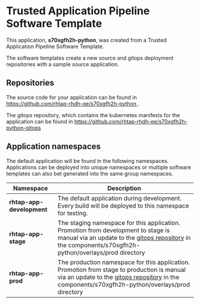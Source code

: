 # Trusted Application Pipeline Software Template

This application, **s70xgfh2h-python**, was created from a Trusted Application Pipeline Software Template.

The software templates create a new source and gitops deployment repositories with a sample source application. 

## Repositories

The source code for your application can be found in [https://github.com/rhtap-rhdh-qe/s70xgfh2h-python ](https://github.com/rhtap-rhdh-qe/s70xgfh2h-python ).
 
The gitops repository, which contains the kubernetes manifests for the application can be found in 
[https://github.com/rhtap-rhdh-qe/s70xgfh2h-python-gitops ](https://github.com/rhtap-rhdh-qe/s70xgfh2h-python-gitops ) 

## Application namespaces 

The default application will be found in the following namespaces. Applications can be deployed into unique namespaces or multiple software templates can also bet generated into the same group namespaces.  

|  Namespace   |  Description   |  
| -------- | -------- |   
| **rhtap-app-development** | The default application during development. Every build will be deployed to this namespace for testing. | 
| **rhtap-app-stage** | The staging namespace for this application. Promotion from development to stage is manual via an update to the [gitops repository](https://github.com/rhtap-rhdh-qe/s70xgfh2h-python-gitops ) in the components/s70xgfh2h-python/overlays/prod directory |  
| **rhtap-app-prod** | The production namespace for this application. Promotion from stage to production is manual via an update to the [gitops repository](https://github.com/rhtap-rhdh-qe/s70xgfh2h-python-gitops ) in the components/s70xgfh2h-python/overlays/prod directory | 